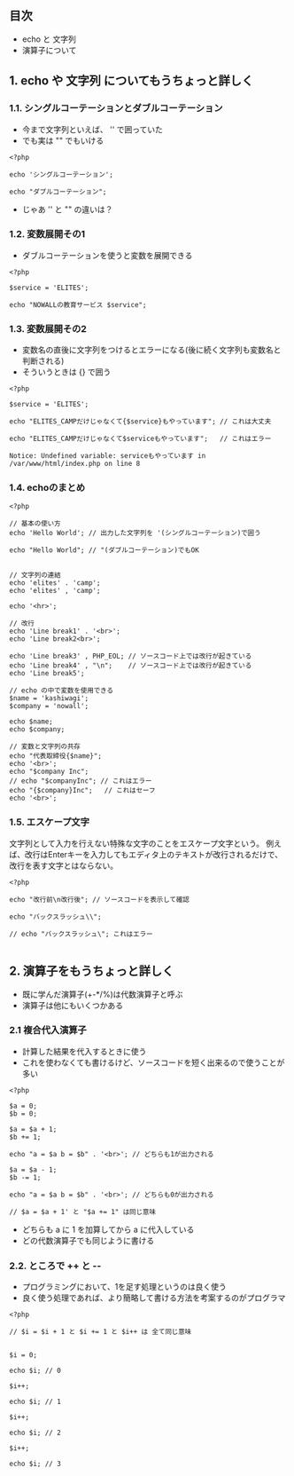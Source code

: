 
## 目次
- echo と 文字列
- 演算子について

## 1. echo や 文字列 についてもうちょっと詳しく


### 1.1. シングルコーテーションとダブルコーテーション

- 今まで文字列といえば、 '' で囲っていた
- でも実は "" でもいける

```php:string.php
<?php

echo 'シングルコーテーション';

echo "ダブルコーテーション";

```

- じゃあ '' と "" の違いは？

### 1.2. 変数展開その1
- ダブルコーテーションを使うと変数を展開できる

```php:string.php
<?php

$service = 'ELITES';

echo "NOWALLの教育サービス $service";

```

### 1.3. 変数展開その2

- 変数名の直後に文字列をつけるとエラーになる(後に続く文字列も変数名と判断される)
- そういうときは {} で囲う


```php:string.php
<?php

$service = 'ELITES';

echo "ELITES_CAMPだけじゃなくて{$service}もやっています"; // これは大丈夫

echo "ELITES_CAMPだけじゃなくて$serviceもやっています";   // これはエラー
```

```txt:エラーメッセージ
Notice: Undefined variable: serviceもやっています in /var/www/html/index.php on line 8
```


### 1.4. echoのまとめ

```php:echo.php
<?php

// 基本の使い方
echo 'Hello World'; // 出力した文字列を '(シングルコーテーション)で囲う

echo "Hello World"; // "(ダブルコーテーション)でもOK


// 文字列の連結
echo 'elites' . 'camp';
echo 'elites' , 'camp';

echo '<hr>';

// 改行
echo 'Line break1' . '<br>';
echo 'Line break2<br>';

echo 'Line break3' , PHP_EOL; // ソースコード上では改行が起きている
echo 'Line break4' , "\n";    // ソースコード上では改行が起きている
echo 'Line break5';

// echo の中で変数を使用できる
$name = 'kashiwagi';
$company = 'nowall';

echo $name;
echo $company;

// 変数と文字列の共存
echo "代表取締役{$name}";
echo '<br>';
echo "$company Inc";
// echo "$companyInc"; // これはエラー
echo "{$company}Inc";   // これはセーフ
echo '<br>';

```

### 1.5. エスケープ文字
文字列として入力を行えない特殊な文字のことをエスケープ文字という。
例えば、改行はEnterキーを入力してもエディタ上のテキストが改行されるだけで、改行を表す文字とはならない。

```php:escape.php
<?php

echo "改行前\n改行後"; // ソースコードを表示して確認

echo "バックスラッシュ\\";

// echo "バックスラッシュ\"; これはエラー


```




## 2. 演算子をもうちょっと詳しく
- 既に学んだ演算子(+-*/%)は代数演算子と呼ぶ
- 演算子は他にもいくつかある

### 2.1 複合代入演算子
- 計算した結果を代入するときに使う
- これを使わなくても書けるけど、ソースコードを短く出来るので使うことが多い

```php:operator.php
<?php

$a = 0;
$b = 0;

$a = $a + 1;
$b += 1;

echo "a = $a b = $b" . '<br>'; // どちらも1が出力される

$a = $a - 1;
$b -= 1;

echo "a = $a b = $b" . '<br>'; // どちらも0が出力される

// $a = $a + 1' と "$a += 1" は同じ意味

```

- どちらも a に 1 を加算してから a に代入している
- どの代数演算子でも同じように書ける

### 2.2. ところで ++ と --
- プログラミングにおいて、1を足す処理というのは良く使う
- 良く使う処理であれば、より簡略して書ける方法を考案するのがプログラマ

 ```php:operator.php
<?php

// $i = $i + 1 と $i += 1 と $i++ は 全て同じ意味


$i = 0;

echo $i; // 0

$i++;

echo $i; // 1

$i++;

echo $i; // 2

$i++;

echo $i; // 3
```






